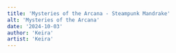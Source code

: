 ```yaml
---
title: 'Mysteries of the Arcana - Steampunk Mandrake'
alt: 'Mysteries of the Arcana'
date: '2024-10-03'
author: 'Keira'
artist: 'Keira'
---
```

